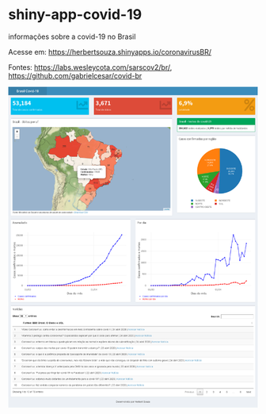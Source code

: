 # shiny-app-covid-19

 informações sobre a covid-19 no Brasil

 Acesse em: https://herbertsouza.shinyapps.io/coronavirusBR/
 
 Fontes: https://labs.wesleycota.com/sarscov2/br/, https://github.com/gabrielcesar/covid-br 

<img src="https://github.com/herbertizidro/coronavirus_shiny_app/blob/master/Brasil Covid19 24.04.20.png">



